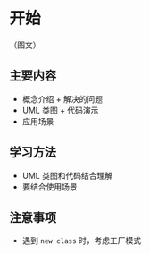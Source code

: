 # 开始

（图文）

## 主要内容

- 概念介绍 + 解决的问题
- UML 类图 + 代码演示
- 应用场景

## 学习方法

- UML 类图和代码结合理解
- 要结合使用场景

## 注意事项

- 遇到 `new class` 时，考虑工厂模式
